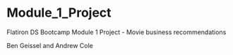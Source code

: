 # Module_1_Project
Flatiron DS Bootcamp Module 1 Project - Movie business recommendations

Ben Geissel and Andrew Cole
